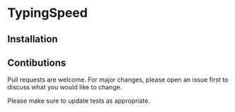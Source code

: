 # TypingSpeed


## Installation

## Contibutions

Pull requests are welcome. For major changes, please open an issue first to discuss what you would like to change.

Please make sure to update tests as appropriate.
